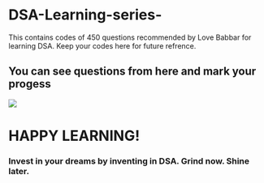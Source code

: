 # DSA-Learning-series-
This contains codes of 450 questions recommended by Love Babbar for learning DSA.
Keep your codes here for future refrence.
<h2>You can see questions from here and mark your progess</h2> 
<a href="https://drive.google.com/file/d/1FMdN_OCfOI0iAeDlqswCiC2DZzD4nPsb/view">
  <img align="center" src="https://github-readme-stats.vercel.app/api/pin/?username=Khushi260&repo=DSA-Learning-series-" />
</a>


<h1 color=yellow>HAPPY LEARNING!</h2>
<h3 color=yellow>Invest in your dreams by inventing in DSA. Grind now. Shine later.</h3>
